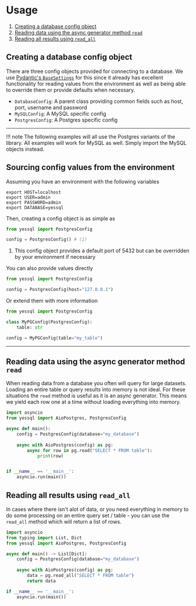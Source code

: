 # Usage

1. [Creating a database config object](#creating-a-database-config-object)
2. [Reading data using the async generator method `read`](#reading-data-using-the-async-generator-method-read)
3. [Reading all results using `read_all`](#reading-all-results-using-read_all)

## Creating a database config object 
There are three config objects provided for connecting to a database. We use [Pydantic's 
`BaseSettings`](https://pydantic-docs.helpmanual.io/usage/settings/) for this since it already has
excellent functionality for reading values from the environment as well as being able to override 
them or provide defaults when necessary. 

 - `DatabaseConfig`: A parent class providing common fields such as host, port, username and password
 - `MySQLConfig`: A MySQL specific config
 - `PostgresConfig`: A Postgres specific config



---

!!! note 
    The following examples will all use the Postgres variants of the library. All examples will work
    for MySQL as well. Simply import the MySQL objects instead.

## Sourcing config values from the environment

Assuming you have an environment with the following variables
```shell
export HOST=localhost
export USER=admin
export PASSWORD=admin
export DATABASE=yessql
```

Then, creating a config object is as simple as 
```python
from yessql import PostgresConfig

config = PostgresConfig() # (1)
```

1. This config object provides a default port of 5432 but can be overridden by your environment if necessary


You can also provide values directly 
```python
from yessql import PostgresConfig

config = PostgresConfig(host="127.0.0.1")
```

Or extend them with more information 
```python
from yessql import PostgresConfig

class MyPGConfig(PostgresConfig):
    table: str

config = MyPGConfig(table="my_table")
```

---

## Reading data using the async generator method `read`
When reading data from a database you often will query for large datasets. Loading an entire table or
query results into memory is not ideal. For these situations the `read` method is useful as it is an async
generator. This means we yield each row one at a time without loading everything into memory.

```python
import asyncio
from yessql import AioPostgres, PostgresConfig

async def main():
    config = PostgresConfig(database="my_database")
    
    async with AioPostgres(config) as pg:
        async for row in pg.read("SELECT * FROM table"):
            print(row)


if __name__ == '__main__':
    asyncio.run(main())

```

## Reading all results using `read_all`
In cases where there isn't alot of data, or you need everything in memory to do some processing on an
entire query set / table - you can use the `read_all` method which will return a list of rows.

```python
import asyncio
from typing import List, Dict
from yessql import AioPostgres, PostgresConfig

async def main() -> List[Dict]:
    config = PostgresConfig(database="my_database")
    
    async with AioPostgres(config) as pg:
        data = pg.read_all("SELECT * FROM table")
        return data

if __name__ == '__main__':
    asyncio.run(main())
```